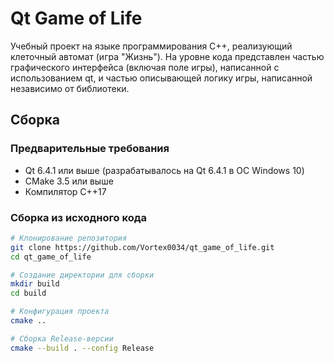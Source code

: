 # Qt Game of Life

Учебный проект на языке программирования C++, реализующий клеточный автомат (игра "Жизнь"). На уровне кода представлен частью графического интерфейса (включая поле игры), написанной с использованием qt, и частью описывающей логику игры, написанной независимо от библиотеки.

## Сборка

### Предварительные требования
- Qt 6.4.1 или выше (разрабатывалось на Qt 6.4.1 в ОС Windows 10)
- CMake 3.5 или выше
- Компилятор C++17

### Сборка из исходного кода

```bash
# Клонирование репозитория
git clone https://github.com/Vortex0034/qt_game_of_life.git
cd qt_game_of_life

# Создание директории для сборки
mkdir build
cd build

# Конфигурация проекта
cmake ..

# Сборка Release-версии
cmake --build . --config Release
```
